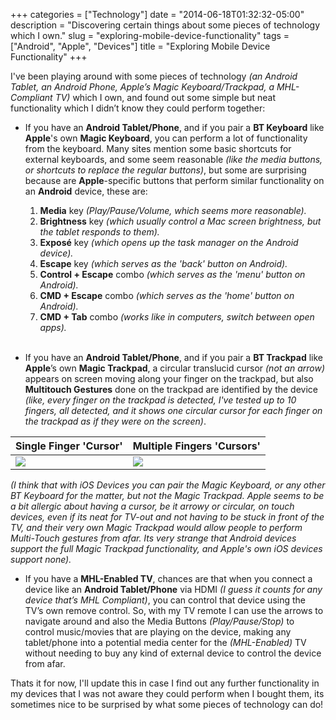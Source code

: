 +++
categories = ["Technology"]
date = "2014-06-18T01:32:32-05:00"
description = "Discovering certain things about some pieces of technology which I own."
slug = "exploring-mobile-device-functionality"
tags = ["Android", "Apple", "Devices"]
title = "Exploring Mobile Device Functionality"
+++

I've been playing around with some pieces of technology *(an Android Tablet, an Android Phone, Apple’s Magic Keyboard/Trackpad, a MHL-Compliant TV)* which I own, and found out some simple but neat functionality which I didn’t know they could perform together:

- If you have an **Android Tablet/Phone**, and if you pair a **BT Keyboard** like **Apple**'s own **Magic Keyboard**, you can perform a lot of functionality from the keyboard. Many sites mention some basic shortcuts for external keyboards, and some seem reasonable *(like the media buttons, or shortcuts to replace the regular buttons)*, but some are surprising because are **Apple**-specific buttons that perform similar functionality on an **Android** device, these are:  

  1. **Media** key *(Play/Pause/Volume, which seems more reasonable).*
  2. **Brightness** key *(which usually control a Mac screen brightness, but the tablet responds to them).*
  3. **Exposé** key *(which opens up the task manager on the Android device).*
  4. **Escape** key *(which serves as the 'back' button on Android).*
  5. **Control + Escape** combo *(which serves as the 'menu' button on Android).*
  6. **CMD + Escape** combo *(which serves as the 'home' button on Android).*
  7. **CMD + Tab** combo *(works like in computers, switch between open apps).*  
   
- If you have an **Android Tablet/Phone**, and if you pair a **BT Trackpad** like **Apple**’s own **Magic Trackpad**, a circular translucid cursor *(not an arrow)* appears on screen moving along your finger on the trackpad, but also **Multitouch Gestures** done on the trackpad are identified by the device *(like, every finger on the trackpad is detected, I've tested up to 10 fingers, all detected, and it shows one circular cursor for each finger on the trackpad as if they were on the screen)*.

| Single Finger 'Cursor' | Multiple Fingers 'Cursors' |
|-------|-------|
|[![](http://i.imgur.com/IOv8fGX.png)](http://i.imgur.com/IOv8fGX.png) | [![](http://i.imgur.com/20o2YSe.png)](http://i.imgur.com/20o2YSe.png) |

*(I think that with iOS Devices you can pair the Magic Keyboard, or any other BT Keyboard for the matter, but not the Magic Trackpad. Apple seems to be a bit allergic about having a cursor, be it arrowy or circular, on touch devices, even if its neat for TV-out and not having to be stuck in front of the TV, and their very own Magic Trackpad would allow people to perform Multi-Touch gestures from afar. Its very strange that Android devices support the full Magic Trackpad functionality, and Apple's own iOS devices support none).*

- If you have a **MHL-Enabled TV**, chances are that when you connect a device like an **Android Tablet/Phone** via HDMI *(I guess it counts for any device that’s MHL Compliant)*, you can control that device using the TV’s own remove control. So, with my TV remote I can use the arrows to navigate around and also the Media Buttons *(Play/Pause/Stop)* to control music/movies that are playing on the device, making any tablet/phone into a potential media center for the *(MHL-Enabled)* TV without needing to buy any kind of external device to control the device from afar.

Thats it for now, I'll update this in case I find out any further functionality in my devices that I was not aware they could perform when I bought them, its sometimes nice to be surprised by what some pieces of technology can do!